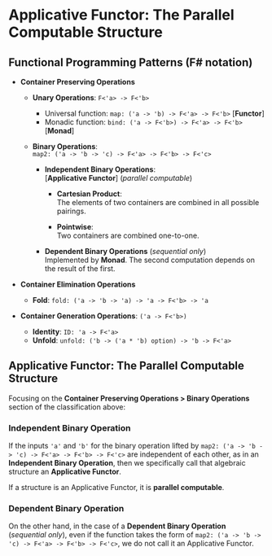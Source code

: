 # Applicative Functor: The Parallel Computable Structure

## Functional Programming Patterns (F# notation)

-   **Container Preserving Operations**
    -   **Unary Operations**: `F<'a> -> F<'b>`

        -   Universal function: `map: ('a -> 'b) -> F<'a> -> F<'b>` [**Functor**]
        -   Monadic function: `bind: ('a -> F<'b>) -> F<'a> -> F<'b>` [**Monad**]

    -   **Binary Operations**:  
        `map2: ('a -> 'b -> 'c) -> F<'a> -> F<'b> -> F<'c>` 

        -   **Independent Binary Operations**:  
            [**Applicative Functor**] (*parallel computable*)
            -   **Cartesian Product**:   
                The elements of two containers are combined in all possible pairings.
            
            -   **Pointwise**:  
                Two containers are combined one-to-one.

        -   **Dependent Binary Operations** (*sequential only*)  
            Implemented by **Monad**. The second computation depends on the result of the first.

-   **Container Elimination Operations**
    -   **Fold**: `fold: ('a -> 'b -> 'a) -> 'a -> F<'b> -> 'a`

-   **Container Generation Operations**: `('a -> F<'b>)`
    -   **Identity**: `ID: 'a -> F<'a>`
    -   **Unfold**: `unfold: ('b -> ('a * 'b) option) -> 'b -> F<'a>`

## Applicative Functor: The Parallel Computable Structure

Focusing on the  **Container Preserving Operations > Binary Operations**  section of the classification above:

### Independent Binary Operation

If the inputs `'a'` and `'b'` for the binary operation lifted by `map2: ('a -> 'b -> 'c) -> F<'a> -> F<'b> -> F<'c>` are independent of each other, as in an **Independent Binary Operation**, then we specifically call that algebraic structure an **Applicative Functor**.

If a structure is an Applicative Functor, it is **parallel computable**.

### Dependent Binary Operation

On the other hand, in the case of a **Dependent Binary Operation** (*sequential only*), even if the function takes the form of `map2: ('a -> 'b -> 'c) -> F<'a> -> F<'b> -> F<'c>`, we do not call it an Applicative Functor.
